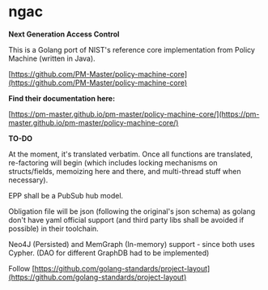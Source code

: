 # ngac

**Next Generation Access Control**

This is a Golang port of NIST's reference core implementation from Policy Machine (written in Java).

[https://github.com/PM-Master/policy-machine-core](https://github.com/PM-Master/policy-machine-core)

**Find their documentation here:**

[https://pm-master.github.io/pm-master/policy-machine-core/](https://pm-master.github.io/pm-master/policy-machine-core/)

**TO-DO**

At the moment, it's translated verbatim. Once all functions are translated, re-factoring will begin (which includes locking mechanisms on structs/fields, memoizing here and there, and multi-thread stuff when necessary).

EPP shall be a PubSub hub model.

Obligation file will be json (following the original's json schema) as golang don't have yaml official support (and third party libs shall be avoided if possible) in their toolchain.

Neo4J (Persisted) and MemGraph (In-memory) support - since both uses Cypher. (DAO for different GraphDB had to be implemented)

Follow [https://github.com/golang-standards/project-layout](https://github.com/golang-standards/project-layout)